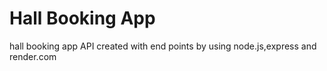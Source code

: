 <h1>Hall Booking App</h1>
hall booking app API created with end points by using node.js,express and render.com
